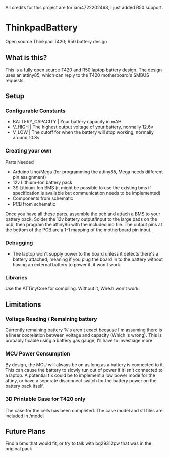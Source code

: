 All credits for this project are for  iam4722202468, I just added R50 support.

# ThinkpadBattery
Open source Thinkpad T420; R50 battery design

## What is this?

This is a fully open source T420 and R50 laptop battery design. The design uses an attiny85, which can reply to the T420 motherboard's SMBUS requests.

## Setup

### Configurable Constants

- BATTERY_CAPACITY | Your battery capacity in mAH
- V_HIGH | The highest output voltage of your battery, normally 12.6v
- V_LOW | The cutoff for when the battery will stop working, normally around 10.8v

### Creating your own

Parts Needed
- Arduino Uno/Mega  (for programming the attiny85, Mega needs different pin assignment)
- 12v Lithium-Ion battery pack
- 3S Lithium-Ion BMS (it might be possible to use the existing bms if specification is available but communication needs to be implemented)
- Components from schematic
- PCB from schematic


Once you have all these parts, assemble the pcb and attach a BMS to your battery pack. Solder the 12v battery output/input to the large pads on the pcb, then program the attiny85 with the included ino file. The output pins at the bottom of the PCB are a 1-1 mapping of the motherboard pin input.

### Debugging

- The laptop won't supply power to the board unless it detects there's a battery attached, meaning if you plug the board in to the battery without having an external battery to power it, it won't work.

### Libraries

Use the ATTinyCore for compiling. Without it, Wire.h won't work.


## Limitations

### Voltage Reading / Remaining battery

Currently remaining battery %'s aren't exact because I'm assuming there is a linear coorelation between voltage and capacity (Which is wrong). This is probably fixable using a battery gas gauge, I'll have to investiage more.

### MCU Power Consumption

By design, the MCU will always be on as long as a battery is connected to it. This can cause the battery to slowly run out of power if it isn't connected to a laptop. A potential fix could be to implement a low power mode for the attiny, or have a seperate disconnect switch for the battery power on the battery pack itself.


### 3D Printable Case for T420 only

The case for the cells has been completed. The case model and stl files are included in /model


## Future Plans

Find a bms that would fit, or try to talk with bq29312pw that was in the original pack
